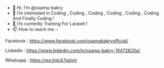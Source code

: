 - 👋 Hi, I’m @osama-bakry
- 👀 I’m interested in Coding , Coding , Coding , Coding , Coding , Coding And Finally Coding !
- 🌱 I’m currently Training For Laravel !
- 📫 How to reach me :-

Facebook : https://www.facebook.com/osamabakryofficial/


Linkedin : https://www.linkedin.com/in/osama-bakry-19472820a/


Whatsapp : https://wa.link/k7sdmh 


<!---
osama-bakry/osama-bakry is a ✨ special ✨ repository because its `README.md` (this file) appears on your GitHub profile.
You can click the Preview link to take a look at your changes.
--->
